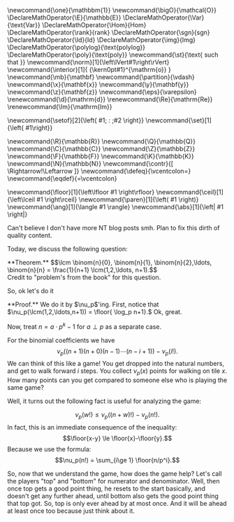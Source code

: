 \newcommand{\one}{\mathbbm{1}}
\newcommand{\bigO}{\mathcal{O}}
\DeclareMathOperator{\E}{\mathbb{E}}
\DeclareMathOperator{\Var}{\text{Var}}
\DeclareMathOperator{\Hom}{Hom}
\DeclareMathOperator{\rank}{rank}
\DeclareMathOperator{\sgn}{sgn}
\DeclareMathOperator{\Id}{Id}
\DeclareMathOperator{\img}{Img}
\DeclareMathOperator{\polylog}{\text{polylog}}
\DeclareMathOperator{\poly}{\text{poly}}
\newcommand{\st}{\text{ such that }}
\newcommand{\norm}[1]{\left\lVert#1\right\rVert}
\newcommand{\interior}[1]{ {\kern0pt#1}^{\mathrm{o}} }
\newcommand{\mb}{\mathbf}
\newcommand{\partition}{\vdash}
\newcommand{\x}{\mathbf{x}}
\newcommand{\y}{\mathbf{y}}
\newcommand{\z}{\mathbf{z}}
\newcommand{\eps}{\varepsilon}
\renewcommand{\d}{\mathrm{d}}
\renewcommand{\Re}{\mathrm{Re}}
\renewcommand{\Im}{\mathrm{Im}}

\newcommand{\setof}[2]{\left\{ #1\; : \;#2 \right\}}
\newcommand{\set}[1]{\left\{ #1\right\}}

\newcommand{\R}{\mathbb{R}}
\newcommand{\Q}{\mathbb{Q}}
\newcommand{\C}{\mathbb{C}}
\newcommand{\Z}{\mathbb{Z}}
\newcommand{\F}{\mathbb{F}}
\newcommand{\K}{\mathbb{K}}
\newcommand{\N}{\mathbb{N}}
\newcommand{\contr}{\[ \Rightarrow\!\Leftarrow \]}
\newcommand{\defeq}{\vcentcolon=}
\newcommand{\eqdef}{=\vcentcolon}

\newcommand{\floor}[1]{\left\lfloor #1 \right\rfloor}
\newcommand{\ceil}[1]{\left\lceil #1 \right\rceil}
\newcommand{\paren}[1]{\left( #1 \right)}
\newcommand{\ang}[1]{\langle #1 \rangle}
\newcommand{\abs}[1]{\left| #1 \right|}


Can't believe I don't have more NT blog posts smh. Plan to fix
this dirth of quality content.

Today, we discuss the following question:
<div class="thm envbox">**Theorem.**
$$\lcm \binom{n}{0}, \binom{n}{1}, \binom{n}{2},\ldots, \binom{n}{n} = \frac{1}{n+1} \lcm(1,2,\ldots, n+1).$$
</div>
Credit to "problem's from the book" for this question.

So, ok let's do it

<div class="pf envbox">**Proof.**
We do it by $\nu_p$'ing.
First, notice that $\nu_p(\lcm(1,2,\ldots,n+1)) = \floor{ \log_p
n+1}.$ Ok, great.

Now, treat $n=a\cdot p^k-1$ for $a\perp p$ as a separate case.

For the binomial coefficients we have
$$\nu_p( (n+1)(n+0)(n-1)\cdots (n-i+1) ) - \nu_p(i!).$$
We can think of this like a game!
You get dropped into the natural numbers, and get to walk forward
$i$ steps. You collect $\nu_p(x)$ points for walking on tile $x$. 
How many points can you get compared to someone else who is
playing the same game?

Well, it turns out the following fact is useful for analyzing the
game:

$$\nu_p(w!) \le \nu_p((n+w)!) - \nu_p(n!).$$
In fact, this is an immediate consequence of the inequality:
$$\floor{x-y} \le \floor{x}-\floor{y}.$$
Because we use the formula:
$$\nu_p(n!) = \sum_{i\ge 1} \floor{n/p^i}.$$


So, now that we understand the game, how does the game help?
Let's call the players "top" and "bottom" for numerator and
denominator.
Well, then once top gets a good point thing, he resets to the
start basically, and doesn't get any further ahead, until bottom
also gets the good point thing that top got. So, top is only
ever ahead by at most once. And it will be ahead at least once
too because just think about it.

</div>


